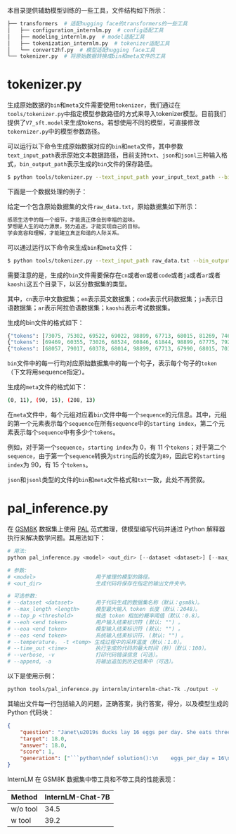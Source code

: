 本目录提供辅助模型训练的一些工具，文件结构如下所示：

```bash
├── transformers  # 适配hugging face的transformers的一些工具
│   ├── configuration_internlm.py  # config适配工具
│   ├── modeling_internlm.py  # model适配工具
│   ├── tokenization_internlm.py  # tokenizer适配工具
│   └── convert2hf.py  # 模型适配hugging face工具
└── tokenizer.py  # 将原始数据转换成bin和meta文件的工具
```

# tokenizer.py

生成原始数据的`bin`和`meta`文件需要使用`tokenizer`，我们通过在`tools/tokenizer.py`中指定模型参数路径的方式来导入tokenizer模型。目前我们提供了`V7_sft.model`来生成tokens。若想使用不同的模型，可直接修改`tokernizer.py`中的模型参数路径。

可以运行以下命令生成原始数据对应的`bin`和`meta`文件，其中参数`text_input_path`表示原始文本数据路径，目前支持`txt`、`json`和`jsonl`三种输入格式，`bin_output_path`表示生成的`bin`文件的保存路径。

```bash
$ python tools/tokenizer.py --text_input_path your_input_text_path --bin_output_path your_output_bin_path
```

下面是一个数据处理的例子：

给定一个包含原始数据集的文件`raw_data.txt`，原始数据集如下所示：

```bash
感恩生活中的每一个细节，才能真正体会到幸福的滋味。
梦想是人生的动力源泉，努力追逐，才能实现自己的目标。
学会宽容和理解，才能建立真正和谐的人际关系。
```

可以通过运行以下命令来生成`bin`和`meta`文件：
```bash
$ python tools/tokenizer.py --text_input_path raw_data.txt --bin_output_path cn/output.bin
```

需要注意的是，生成的`bin`文件需要保存在`cn`或者`en`或者`code`或者`ja`或者`ar`或者`kaoshi`这五个目录下，以区分数据集的类型。

其中，`cn`表示中文数据集；`en`表示英文数据集；`code`表示代码数据集；`ja`表示日语数据集；`ar`表示阿拉伯语数据集；`kaoshi`表示考试数据集。

生成的bin文件的格式如下：

```python
{"tokens": [73075, 75302, 69522, 69022, 98899, 67713, 68015, 81269, 74637, 75445, 99157]}
{"tokens": [69469, 60355, 73026, 68524, 60846, 61844, 98899, 67775, 79241, 98899, 67713, 67800, 67453, 67838, 99157]}
{"tokens": [68057, 79017, 60378, 68014, 98899, 67713, 67990, 68015, 70381, 67428, 61003, 67622, 99157]}
```

`bin`文件中的每一行均对应原始数据集中的每一个句子，表示每个句子的`token`（下文将用sequence指定）。

生成的`meta`文件的格式如下：

```bash
(0, 11), (90, 15), (208, 13)
```

在`meta`文件中，每个元组对应着`bin`文件中每一个`sequence`的元信息。其中，元组的第一个元素表示每个`sequence`在所有`sequence`中的`starting index`，第二个元素表示每个`sequence`中有多少个`tokens`。

例如，对于第一个`sequence`，`starting index`为 0，有 11 个`tokens`；对于第二个`sequence`，由于第一个`sequence`转换为`string`后的长度为`89`，因此它的`starting index`为 90，有 15 个`tokens`。

`json`和`jsonl`类型的文件的`bin`和`meta`文件格式和`txt`一致，此处不再赘叙。

# pal_inference.py

在 [GSM8K](https://huggingface.co/datasets/gsm8k) 数据集上使用 [PAL](https://github.com/reasoning-machines/pal) 范式推理，使模型编写代码并通过 Python 解释器执行来解决数学问题。其用法如下：

```python
# 用法:
python pal_inference.py <model> <out_dir> [--dataset <dataset>] [--max_length <length>] [--top_p <threshold>] [--eoh <end token>] [--eoa <end token>] [--eos <end token>] [--temperature <temp>] [--time_out <time>] [--verbose, -v] [--append, -a]

# 参数:
# <model>                   用于推理的模型的路径。
# <out_dir>                 生成代码将保存在指定的输出文件夹中。

# 可选参数:
# --dataset <dataset>       用于代码生成的数据集名称（默认：gsm8k）。
# --max_length <length>     模型最大输入 token 长度（默认：2048）。
# --top_p <threshold>       候选 token 相加的概率阈值（默认：0.8）。
# --eoh <end token>         用户输入结束标识符 (默认: "") 。
# --eoa <end token>         模型输入结束标识符 (默认: "") 。
# --eos <end token>         系统输入结束标识符. (默认: "") 。
# --temperature， -t <temp> 生成过程中的采样温度（默认：1.0）。
# --time_out <time>         执行生成的代码的最大时间（秒）（默认：100）。
# --verbose, -v             打印代码错误信息（可选）。
# --append, -a              将输出追加到历史结果中（可选）。
```

以下是使用示例：

```bash
python tools/pal_inference.py internlm/internlm-chat-7k ./output -v
```

其输出文件每一行包括输入的问题，正确答案，执行答案，得分，以及模型生成的 Python 代码块：

````json
{
    "question": "Janet\u2019s ducks lay 16 eggs per day. She eats three for breakfast every morning and bakes muffins for her friends every day with four. She sells the remainder at the farmers' market daily for $2 per fresh duck egg. How much in dollars does she make every day at the farmers' market?",
    "target": 18.0,
    "answer": 18.0,
    "score": 1,
    "generation": ["```python\ndef solution():\n    eggs_per_day = 16\n    eggs_per_breakfast = 3\n    eggs_per_muffin = 4\n    eggs_used = eggs_per_day - eggs_per_breakfast - eggs_per_muffin\n    eggs_sold = eggs_used\n    price_per_egg = 2\n    eggs_made = eggs_sold * price_per_egg\n    result = eggs_made\n    return result\n```"]
}
````

InternLM 在 GSM8K 数据集中带工具和不带工具的性能表现：

| Method   | **InternLM-Chat-7B** |
| -------- | -------------------- |
| w/o tool | 34.5                 |
| w tool   | 39.2                 |
